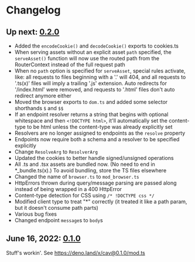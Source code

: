 # Changelog

## Up next: [0.2.0](https://deno.land/x/cav@0.2.0)

- Added the `encodeCookie()` and `decodeCookie()` exports to cookies.ts
- When serving assets without an explicit asset `path` specified, the
  `serveAsset()` function will now use the routed path from the RouterContext
  instead of the full request path
- When no `path` option is specified for `serveAsset`, special rules activate,
  like: all requests to files beginning with a '.' will 404, and all requests to
  '.ts(x)' files will imply a trailing '.js' extension. Auto redirects for
  '/index.html' were removed, and requests to '.html' files don't auto redirect
  anymore either
- Moved the browser exports to `dom.ts` and added some selector shorthands `$`
  and `$$`
- If an endpoint resolver returns a string that begins with optional whitespace
  and then `<!DOCTYPE html>`, it'll automatically set the content-type to be
  html unless the content-type was already explicitly set
- Resolvers are no longer assigned to endpoints as the `resolve` property
- Endpoints now require both a schema and a resolver to be specified explicitly
- Change `ResolveArg` to `ResolverArg`
- Updated the cookies to better handle signed/unsigned operations
- All .ts and .tsx assets are bundled now. (No need to end in *_bundle.ts(x).)
  To avoid bundling, store the TS files elsewhere
- Changed the name of `browser.ts` to `mod_browser.ts`
- HttpErrors thrown during query/message parsing are passed along instead of
  being wrapped in a 400 HttpError
- Content-type detection for CSS using `/* !DOCTYPE css */`
- Modified client type to treat "*" correctly (it treated it like a path param,
  but it doesn't consume path parts)
- Various bug fixes
- Changed endpoint `message`s to `body`s

## June 16, 2022: [0.1.0](https://deno.land/x/cav@0.1.0)

Stuff's workin'. See https://deno.land/x/cav@0.1.0/mod.ts